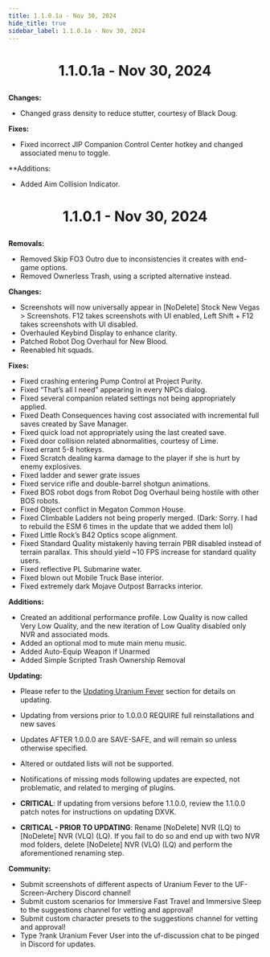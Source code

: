 ```yaml
---
title: 1.1.0.1a - Nov 30, 2024
hide_title: true
sidebar_label: 1.1.0.1a - Nov 30, 2024
---
```


# <p align="center"> 1.1.0.1a - Nov 30, 2024 </p>

**Changes:**
- Changed grass density to reduce stutter, courtesy of Black Doug.

**Fixes:**
- Fixed incorrect JIP Companion Control Center hotkey and changed associated menu to toggle.

**Additions:
- Added Aim Collision Indicator.

# <p align="center"> 1.1.0.1 - Nov 30, 2024 </p>

**Removals:**
- Removed Skip FO3 Outro due to inconsistencies it creates with end-game options.
- Removed Ownerless Trash, using a scripted alternative instead.

**Changes:**
- Screenshots will now universally appear in [NoDelete] Stock New Vegas > Screenshots. F12 takes screenshots with UI enabled, Left Shift + F12 takes screenshots with UI disabled.
- Overhauled Keybind Display to enhance clarity.
- Patched Robot Dog Overhaul for New Blood.
- Reenabled hit squads.

**Fixes:**
- Fixed crashing entering Pump Control at Project Purity.
- Fixed “That’s all I need” appearing in every NPCs dialog.
- Fixed several companion related settings not being appropriately applied.
- Fixed Death Consequences having cost associated with incremental full saves created by Save Manager.
- Fixed quick load not appropriately using the last created save.
- Fixed door collision related abnormalities, courtesy of Lime.
- Fixed errant 5-8 hotkeys.
- Fixed Scratch dealing karma damage to the player if she is hurt by enemy explosives.
- Fixed ladder and sewer grate issues
- Fixed service rifle and double-barrel shotgun animations.
- Fixed BOS robot dogs from Robot Dog Overhaul being hostile with other BOS robots. 
- Fixed Object conflict in Megaton Common House.
- Fixed Climbable Ladders not being properly merged. (Dark: Sorry. I had to rebuild the ESM 6 times in the update that we added them lol)
- Fixed Little Rock’s B42 Optics scope alignment.
- Fixed Standard Quality mistakenly having terrain PBR disabled instead of terrain parallax. This should yield ~10 FPS increase for standard quality users.
- Fixed reflective PL Submarine water.
- Fixed blown out Mobile Truck Base interior.
- Fixed extremely dark Mojave Outpost Barracks interior.

**Additions:**
- Created an additional performance profile. Low Quality is now called Very Low Quality, and the new iteration of Low Quality disabled only NVR and associated mods.
- Added an optional mod to mute main menu music.
- Added Auto-Equip Weapon if Unarmed
- Added Simple Scripted Trash Ownership Removal 

**Updating:**
- Please refer to the [Updating Uranium Fever](https://uraniumfever.net/docs/updating/) section for details on updating.
- Updating from versions prior to 1.0.0.0 REQUIRE full reinstallations and new saves 
- Updates AFTER 1.0.0.0 are SAVE-SAFE, and will remain so unless otherwise specified.
- Altered or outdated lists will not be supported.
- Notifications of missing mods following updates are expected, not problematic, and related to merging of plugins.

- **CRITICAL**: If updating from versions before 1.1.0.0, review the 1.1.0.0 patch notes for instructions on updating DXVK.
- **CRITICAL - PRIOR TO UPDATING**: Rename [NoDelete] NVR (LQ) to [NoDelete] NVR (VLQ) (LQ). If you fail to do so and end up with two NVR mod folders, delete [NoDelete] NVR (VLQ) (LQ) and perform the aforementioned renaming step.

**Community:**
- Submit screenshots of different aspects of Uranium Fever to the UF-Screen-Archery Discord channel!
- Submit custom scenarios for Immersive Fast Travel and Immersive Sleep to the suggestions channel for vetting and approval!
- Submit custom character presets to the suggestions channel for vetting and approval!
- Type ?rank Uranium Fever User into the uf-discussion chat to be pinged in Discord for updates.
